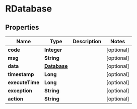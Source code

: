 

# RDatabase


## Properties

| Name | Type | Description | Notes |
|------------ | ------------- | ------------- | -------------|
|**code** | **Integer** |  |  [optional] |
|**msg** | **String** |  |  [optional] |
|**data** | [**Database**](Database.md) |  |  [optional] |
|**timestamp** | **Long** |  |  [optional] |
|**executeTime** | **Long** |  |  [optional] |
|**exception** | **String** |  |  [optional] |
|**action** | **String** |  |  [optional] |



